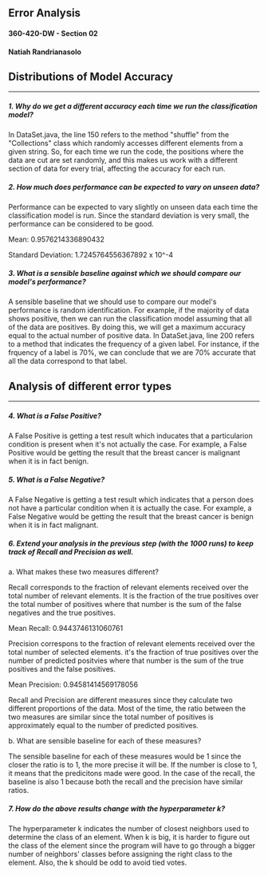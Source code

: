 Error Analysis
-----------------
#### 360-420-DW - Section 02
#### Natiah Randrianasolo

## Distributions of Model Accuracy
----------------------------------

##### 1. Why do we get a different accuracy each time we run the classification model?

In DataSet.java, the line 150 refers to the method "shuffle" from the "Collections" class which randomly accesses different elements from a given string. So, for each time we run the code, the positions where the data are cut are set randomly, and this makes us work with a different section of data for every trial, affecting the accuracy for each run. 

##### 2. How much does performance can be expected to vary on unseen data?

Performance can be expected to vary slightly on unseen data each time the classification model is run. Since the standard deviation is very small, the performance can be considered to be good. 

Mean: 0.9576214336890432

Standard Deviation: 1.7245764556367892 x 10^-4

##### 3. What is a sensible baseline against which we should compare our model's performance?

A sensible baseline that we should use to compare our model's performance is random identification. For example, if the majority of data shows positive, then we can run the classification model assuming that all of the data are positives. By doing this, we will get a maximum accuracy equal to the actual number of positive data. In DataSet.java, line 200 refers to a method that indicates the frequency of a given label. For instance, if the frquency of a label is 70%, we can conclude that we are 70% accurate that all
the data correspond to that label. 

## Analysis of different error types
---------------------------------

##### 4. What is a False Positive?

A False Positive is getting a test result which inducates that a particularion condition is present when it's not actually the case. For example, a False Positive would be getting the result that the breast cancer is malignant when it is in fact benign. 

##### 5. What is a False Negative?

A False Negative is getting a test result which indicates that a person does not have a particular condition when it is actually the case. For example, a False Negative would be getting the result that the breast cancer is benign when it is in fact malignant. 

##### 6. Extend your analysis in the previous step (with the 1000 runs) to keep track of Recall and Precision as well.

a. What makes these two measures different?

Recall corresponds to the fraction of relevant elements received over the total number of relevant elements. It is the fraction of the true positives over the total number of positives where that number is the sum of the false negatives and the true positives. 
	
  Mean Recall: 0.9443746131060761 
 
 Precision correspons to the fraction of relevant elements received over the total number of selected elements. 
	it's the fraction of true positives over the number of predicted positvies where that number is the sum of the true
	positives and the false positives.
  
  Mean Precision: 0.94581414569178056
			
  Recall and Precision are different measures since they calculate two different proportions of the data. 
	Most of the time, the ratio between the two measures are similar since the total number of positives is
	approximately equal to the number of predicted positives. 
  
  b. What are sensible baseline for each of these measures?	

The sensible baseline for each of these measures would be 1 since the closer the ratio is to 1, the more precise it will be. If the number is close to 1, it means that the predicitons made were good. In the case of the recall, the baseline is also 1 because both the recall and the precision have similar ratios. 

##### 7. How do the above results change with the hyperparameter k?

The hyperparameter k indicates the number of closest neighbors used to determine the class of an element. 
When k is big, it is harder to figure out the class of the element since the program will have to go through a bigger
number of neighbors' classes before assigning the right class to the element. Also, the k should be odd to avoid tied votes. 
